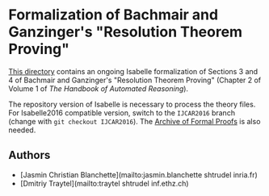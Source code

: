 # Formalization of Bachmair and Ganzinger's "Resolution Theorem Proving" #

[This directory](https://bitbucket.org/jasmin_blanchette/isafol/src/master/Bachmair_Ganzinger/) contains an ongoing Isabelle formalization of Sections 3 and 4 of Bachmair and Ganzinger's "Resolution Theorem Proving" (Chapter 2 of Volume 1 of _The Handbook of Automated Reasoning_).

The repository version of Isabelle is necessary to process the theory files. For Isabelle2016 compatible version,  switch to the ``IJCAR2016`` branch (change with  ``git checkout IJCAR2016``). The [Archive of Formal Proofs](http://afp.sourceforge.net/) is also needed.

## Authors ##

* [Jasmin Christian Blanchette](mailto:jasmin.blanchette shtrudel inria.fr)
* [Dmitriy Traytel](mailto:traytel shtrudel inf.ethz.ch)
